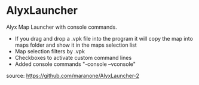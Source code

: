 # AlyxLauncher
Alyx Map Launcher with console commands.
- If you drag and drop a .vpk file into the program it will copy the map into maps folder and show it in the maps selection list
- Map selection filters by .vpk
- Checkboxes to activate custom command lines
- Added console commands "-console –vconsole"

source:
https://github.com/maranone/AlyxLauncher-2
